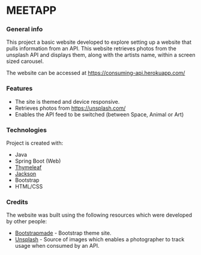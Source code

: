 # MEETAPP

### General info
This project a basic website developed to explore setting up a website that pulls information from an API. This website retrieves photos from the unsplash API and displays them, along with the artists name, within a screen sized carousel. 

The website can be accessed at https://consuming-api.herokuapp.com/

### Features
* The site is themed and device responsive.
* Retrieves photos from https://unsplash.com/
* Enables the API feed to be switched (between Space, Animal or Art)

### Technologies
Project is created with:
* Java
* Spring Boot (Web) 
* [Thymeleaf](https://www.thymeleaf.org/)
* [Jackson](https://github.com/FasterXML/jackson)
* Bootstrap
* HTML/CSS

### Credits
The website was built using the following resources which were developed by other people:
* [Bootstrapmade](https://bootstrapmade.com/) - Bootstrap theme site.
* [Unsplash](https://unsplash.com/) - Source of images which enables a photographer to track usage when consumed by an API.
